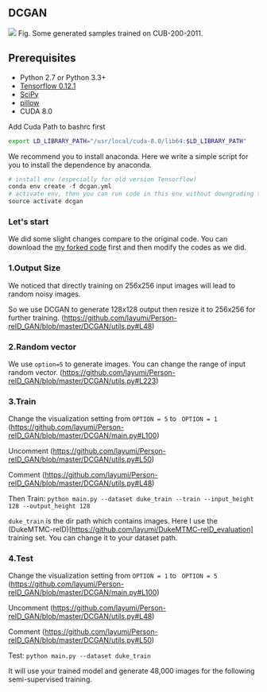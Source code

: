 ## DCGAN
![](https://github.com/layumi/Person-reID_GAN/blob/master/DCGAN/test_2017-01-11%2009:40:47.png)
Fig. Some generated samples trained on CUB-200-2011.

## Prerequisites

- Python 2.7 or Python 3.3+
- [Tensorflow 0.12.1](https://github.com/tensorflow/tensorflow/tree/r0.12)
- [SciPy](http://www.scipy.org/install.html)
- [pillow](https://github.com/python-pillow/Pillow)
- CUDA 8.0

Add Cuda Path to bashrc first
```bash
export LD_LIBRARY_PATH="/usr/local/cuda-8.0/lib64:$LD_LIBRARY_PATH"
```

We recommend you to install anaconda. Here we write a simple script for you to install the dependence by anaconda.
```python
# install env (especially for old version Tensorflow)
conda env create -f dcgan.yml
# activate env, then you can run code in this env without downgrading the outside Tensorflow.
source activate dcgan
```

### Let's start
We did some slight changes compare to the original code. You can download the [my forked code](https://github.com/layumi/DCGAN-tensorflow) first and then modify the codes as we did.

### 1.Output Size

We noticed that directly training on 256x256 input images will lead to random noisy images.

So we use DCGAN to generate 128x128 output then resize it to 256x256 for further training.
(https://github.com/layumi/Person-reID_GAN/blob/master/DCGAN/utils.py#L48)

### 2.Random vector
We use `option=5` to generate images. You can change the range of input random vector.
(https://github.com/layumi/Person-reID_GAN/blob/master/DCGAN/utils.py#L223)

### 3.Train

Change the visualization setting from `OPTION = 5` to ` OPTION = 1` (https://github.com/layumi/Person-reID_GAN/blob/master/DCGAN/main.py#L100)

Uncomment (https://github.com/layumi/Person-reID_GAN/blob/master/DCGAN/utils.py#L50)

Comment (https://github.com/layumi/Person-reID_GAN/blob/master/DCGAN/utils.py#L48)

Then Train: `python main.py --dataset duke_train --train --input_height 128 --output_height 128`

`duke_train` is the dir path which contains images. Here I use the (DukeMTMC-reID)[https://github.com/layumi/DukeMTMC-reID_evaluation] training set.
You can change it to your dataset path.

### 4.Test
Change the visualization setting from `OPTION = 1` to ` OPTION = 5` (https://github.com/layumi/Person-reID_GAN/blob/master/DCGAN/main.py#L100)

Uncomment (https://github.com/layumi/Person-reID_GAN/blob/master/DCGAN/utils.py#L48)

Comment (https://github.com/layumi/Person-reID_GAN/blob/master/DCGAN/utils.py#L50)

Test: `python main.py --dataset duke_train`  

It will use your trained model and generate 48,000 images for the following semi-supervised training.

